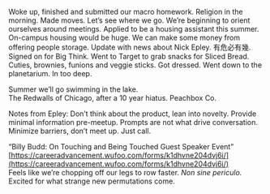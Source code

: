 Woke up, finished and submitted our macro homework. Religion in the morning. Made moves. Let’s see where we go. We’re beginning to orient ourselves around meetings. Applied to be a housing assistant this summer. On-campus housing would be huge. We can make some money from offering people storage. Update with news about Nick Epley. 有危必有幾. Signed on for Big Think. Went to Target to grab snacks for Sliced Bread. Cuties, brownies, funions and veggie sticks. Got dressed. Went down to the planetarium. In too deep. 

Summer we’ll go swimming in the lake.   
The Redwalls of Chicago, after a 10 year hiatus. Peachbox Co.

Notes from Epley: Don’t think about the product, lean into novelty. Provide minimal information pre-meetup. Prompts are not what drive conversation. Minimize barriers, don’t meet up. Just call. 

“Billy Budd: On Touching and Being Touched Guest Speaker Event”  
[https://careeradvancement.wufoo.com/forms/k1dhvne204dvj6i/](https://careeradvancement.wufoo.com/forms/k1dhvne204dvj6i/)  
Feels like we’re chopping off our legs to row faster. *Non sine periculo.* Excited for what strange new permutations come.
